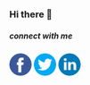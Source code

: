 ### Hi there 👋

##### connect with me

[<img src="./imgs/facebook.png" width="40px" height="40px"/>](https://www.facebook.com/es.ahmedhamdy)
[<img src="./imgs/twitter.png" width="40px" height="40px"/>](https://twitter.com/eAhmedHamdy)
[<img src="./imgs/linkedin.png" width="40px" height="40px"/>](https://www.linkedin.com/in/ahmed-elsayed20/)

<!--
**Ahmedhamdy96/Ahmedhamdy96** is a ✨ _special_ ✨ repository because its `README.md` (this file) appears on your GitHub profile.

Here are some ideas to get you started:

- 🔭 I’m currently working on ...
- 🌱 I’m currently learning ...
- 👯 I’m looking to collaborate on ...
- 🤔 I’m looking for help with ...
- 💬 Ask me about ...
- 📫 How to reach me: ...
- 😄 Pronouns: ...
- ⚡ Fun fact: ...
-->
